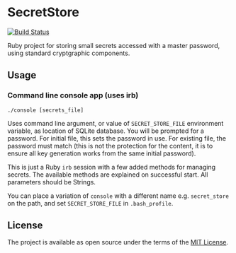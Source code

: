# SecretStore

[![Build Status](https://travis-ci.org/neilslater/secret_store.png?branch=master)](http://travis-ci.org/neilslater/secret_store)

Ruby project for storing small secrets accessed with a master password, using standard cryptgraphic components.

## Usage

### Command line console app (uses irb)

    ./console [secrets_file]

Uses command line argument, or value of ```SECRET_STORE_FILE``` environment variable, as location
of SQLite database. You will be prompted for a password. For initial file, this sets the password
in use. For existing file, the password must match (this is not the protection for the content,
it is to ensure all key generation works from the same initial password).

This is just a Ruby ```irb``` session with a few added methods for managing secrets. The available
methods are explained on successful start. All parameters should be Strings.

You can place a variation of ```console``` with a different name e.g. ```secret_store``` on
the path, and set ```SECRET_STORE_FILE``` in ```.bash_profile```.

## License

The project is available as open source under the terms of the [MIT License](http://opensource.org/licenses/MIT).

